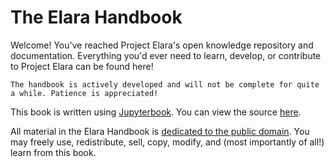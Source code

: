 # The Elara Handbook

Welcome! You've reached Project Elara's open knowledge repository and documentation. Everything you'd ever need to learn, develop, or contribute to Project Elara can be found here!

```{note}
The handbook is actively developed and will not be complete for quite a while. Patience is appreciated!
```

This book is written using [Jupyterbook](https://jupyterbook.org/). You can view the source [here](https://github.com/elaraproject/elara-handbook).

All material in the Elara Handbook is [dedicated to the public domain](https://github.com/elaraproject/elara-handbook/blob/main/LICENSE). You may freely use, redistribute, sell, copy, modify, and (most importantly of all!) learn from this book.

